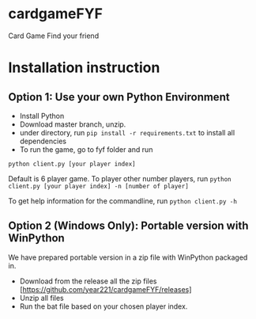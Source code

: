 # cardgameFYF
Card Game Find your friend

# Installation instruction
## Option 1: Use your own Python Environment
- Install Python
- Download master branch, unzip.
- under directory, run `pip install -r requirements.txt` to install all dependencies
- To run the game, go to fyf folder and run 
```
python client.py [your player index]
```
Default is 6 player game. To player other number players, run `python client.py [your player index] -n [number of player]`

To get help information for the commandline, run `python client.py -h`

## Option 2 (Windows Only): Portable version with WinPython
We have prepared portable version in a zip file with WinPython packaged in. 
- Download from the release all the zip files [https://github.com/year221/cardgameFYF/releases]
- Unzip all files
- Run the bat file based on your chosen player index.



